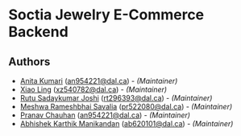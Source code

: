# Soctia Jewelry E-Commerce Backend

## Authors

* [Anita Kumari](B00884141) (an954221@dal.ca) - *(Maintainer)*
* [Xiao Ling](B00877105) (xz540782@dal.ca) - *(Maintainer)*
* [Rutu Sadaykumar Joshi](B00897744) (rt296393@dal.ca) - *(Maintainer)*
* [Meshwa Rameshbhai Savalia](B00890170) (pr522080@dal.ca) - *(Maintainer)*
* [Pranav Chauhan](B00890693) (an954221@dal.ca) - *(Maintainer)*
* [Abhishek Karthik Manikandan](B00870510) (ab620101@dal.ca) - *(Maintainer)*

